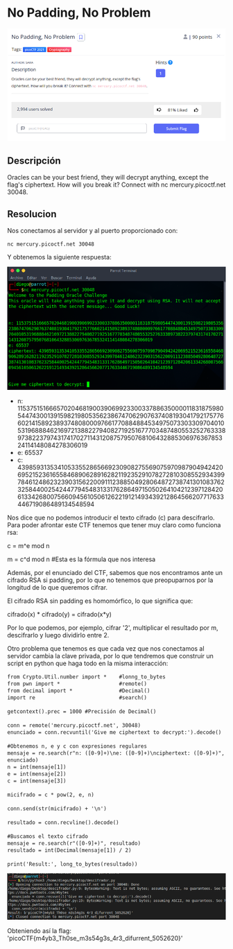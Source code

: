 # No Padding, No Problem
![Descripcion del CTF](img/description.png)

## Descripción
Oracles can be your best friend, they will decrypt anything, except the flag's ciphertext. How will you break it? Connect with nc mercury.picoctf.net 30048.

## Resolucion
Nos conectamos al servidor y al puerto proporcionado con:
```
nc mercury.picoctf.net 30048 
```

Y obtenemos la siguiente respuesta:

![Output](img/console1.png)

- n: 115375151666570204681900390699233003378863500001183187598054474300139159821980535623867470629076374081930417921757766021415892389374808000976617708848845349750733033097040105319688846216972138822794082719251677703487480553252763338973822379743174170271143120875795076810643288530697636785324114148084278306019
- e: 65537
- c: 43985931353410533552865669230908275569075970987904942420695215236165584689062891628211923529107827281030855293439978461248623239031562200911123885049280648727387413010837623258440025424477945483133176286497150502641042123971284206133426800756609456105061262219121493439212864566207717633446719086489134548594

Nos dice que no podemos introducir el texto cifrado (c) para descifrarlo. Para poder afrontar este CTF tenemos que tener muy claro como funciona rsa:

c = m^e mod n

m = c^d mod n #Esta es la fórmula que nos interesa

Además, por el enunciado del CTF, sabemos que nos encontramos ante un cifrado RSA si padding, por lo que no tenemos que preopuparnos por la longitud de lo que queremos cifrar.

El cifrado RSA sin padding es homomórfico, lo que significa que:

cifrado(x) * cifrado(y) = cifrado(x*y)

Por lo que podemos, por ejemplo, cifrar '2', multiplicar el resultado por m, descifrarlo y luego dividirlo entre 2.

Otro problema que tenemos es que cada vez que nos conectamos al servidor cambia la clave privada, por lo que tendremos que construir un script en python que haga todo en la misma interacción:

```
from Crypto.Util.number import *    #lonng_to_bytes
from pwn import *                   #remote()
from decimal import *               #Decimal()
import re                           #search()

getcontext().prec = 1000 #Precisión de Decimal()

conn = remote('mercury.picoctf.net', 30048)
enunciado = conn.recvuntil('Give me ciphertext to decrypt:').decode()

#Obtenemos n, e y c con expresiones regulares
mensaje = re.search(r"n: ([0-9]+)\ne: ([0-9]+)\nciphertext: ([0-9]+)", enunciado)
n = int(mensaje[1])
e = int(mensaje[2])
c = int(mensaje[3])

micifrado = c * pow(2, e, n)

conn.send(str(micifrado) + '\n')

resultado = conn.recvline().decode()

#Buscamos el texto cifrado
mensaje = re.search(r"([0-9]+)", resultado)
resultado = int(Decimal(mensaje[1]) / 2)

print('Result:', long_to_bytes(resultado))
```

![Output](img/output.png)

Obteniendo así la flag: 'picoCTF{m4yb3_Th0se_m3s54g3s_4r3_difurrent_5052620}'